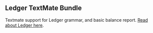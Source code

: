 Ledger TextMate Bundle
---

Textmate support for Ledger grammar, and basic balance report. [Read about Ledger here](http://wiki.github.com/jwiegley/ledger/ "Home - ledger - GitHub").
